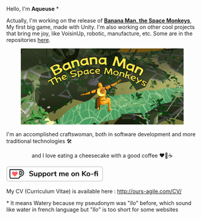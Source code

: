 Hello, I'm **Aqueuse**  \*

Actually, I'm working on the release of [**Banana Man, the Space Monkeys**](https://ours-agile.itch.io/banana-man-the-space-monkeys), My first big game, made with Unity. I'm also working on other cool projects that bring me joy, like VoisinUp, robotic, manufacture, etc. Some are in the repositories [here](https://github.com/Aqueuse?tab=repositories).

<p align="center">
  <a href="https://ours-agile.itch.io/banana-man-the-space-monkeys">
    <img alt="banana man" height="200px" src="https://raw.githubusercontent.com/Aqueuse/Aqueuse/main/capsule1_with_title.png"/>
  </a>
</p>

I'm an accomplished craftswoman, both in software development and more traditional technologies 🛠 <br> <center>and I love eating a cheesecake with a good coffee ❤🍰☕</center>

[<img alt="kofi" height="40px" src="https://raw.githubusercontent.com/Aqueuse/Aqueuse/main/logo_white_stroke.png"/>](https://ko-fi.com/aqueuse)

My CV (Curriculum Vitae) is available here : http://ours-agile.com/CV/

\* It means Watery because my pseudonym was "*llo*" before, which sound like water in french language but "*llo*" is too short for some websites
